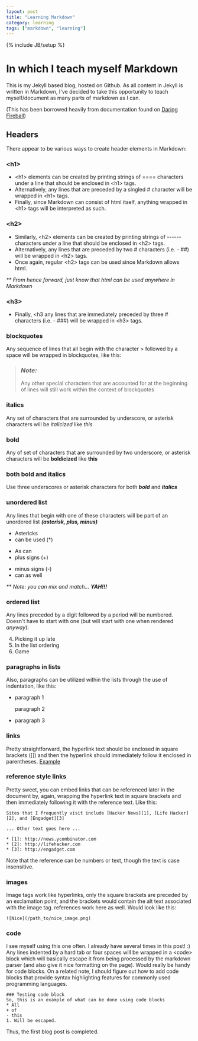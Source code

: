 ```yaml
---
layout: post
title: "Learning Markdown"
category: learning
tags: ["markdown", "learning"]
---
```

{% include JB/setup %}

In which I teach myself Markdown
================================

This is my Jekyll based blog, hosted on Github. As all content in Jekyll is written in Markdown, 
I've decided to take this opportunity to teach myself/document as many parts of markdown as I can.

(This has been borrowed heavily from documentation found on [Daring Fireball](http://daringfireball.net/projects/markdown/basics))

Headers
-------

There appear to be various ways to create header elements in Markdown:

### &lt;h1>

* &lt;h1> elements can be created by printing strings of ==== characters under a line that should be enclosed in &lt;h1> tags.
* Alternatively, any lines that are preceded by a singled # character will be wrapped in &lt;h1> tags.
* Finally, since Markdown can consist of html itself, anything wrapped in &lt;h1> tags will be interpreted as such.

### &lt;h2>

* Similarly, &lt;h2> elements can be created by printing strings of ------ characters under a line that should be enclosed in &lt;h2> tags.
* Alternatively, any lines that are preceded by two # characters (i.e. - ##) will be wrapped in &lt;h2> tags.
* Once again, regular &lt;h2> tags can be used since Markdown allows html.

_** From hence forward, just know that html can be used anywhere in Markdown_

### &lt;h3>

* Finally, &lt;h3 any lines that are immediately preceded by three # characters (i.e. - ###) will be wrapped in &lt;h3> tags.

### blockquotes

Any sequence of lines that all begin with the character > followed by a space will be wrapped in blockquotes, like this:

> ### _Note:_
>
> Any other special characters that are accounted for at the beginning of lines will still work within the context of blockquotes

### italics

Any set of characters that are surrounded by underscore, or asterisk characters will be _italicized_ like *this*

### bold

Any of set of characters that are surrounded by two underscore, or asterisk characters will be __boldicized__ like **this**

### both bold and italics

Use three underscores or asterisk characters for both ___bold___ and ***italics***

### unordered list

Any lines that begin with one of these characters will be part of an unordered list ___(asterisk, plus, minus)___

* Astericks
* can be used (*)

+ As can 
+ plus signs (+)

- minus signs (-)
- can as well

_** Note: you can mix and match..._ ___YAH!!!___

### ordered list

Any lines preceded by a digit followed by a period will be numbered. Doesn't have to start with one (but will start with one when rendered _anyway_):

4. Picking it up late
5. In the list ordering
6. Game

### paragraphs in lists

Also, paragraphs can be utilized within the lists through the use of indentation, like this:

*   paragraph 1

    paragraph 2

*   paragraph 3

### links

Pretty straightforward, the hyperlink text should be enclosed in square brackets ([]) and then the hyperlink should immediately follow it enclosed in parentheses. [Example](http://example.com)

### reference style links

Pretty sweet, you can embed links that can be referenced later in the document by, again, wrapping the hyperlink text in square brackets and then immediately following it with the reference text. Like this:

    Sites that I frequently visit include [Hacker News][1], [Life Hacker][2], and [Engadget][3]
    
    ... Other text goes here ...
    
    * [1]: http://news.ycombinator.com
    * [2]: http://lifehacker.com
    * [3]: http://engadget.com
    
Note that the reference can be numbers or text, though the text is case insensitive.

### images

Image tags work like hyperlinks, only the square brackets are preceded by an exclamation point, and the brackets would contain the alt text associated with the image tag. references work here as well. Would look like this:

    ![Nice](/path_to/nice_image.png)
    
### code

I see myself using this one often. I already have several times in this post! :)
Any lines indented by a hard tab or four spaces will be wrapped in a &lt;code> block which will basically escape it from being processed by the markdown parser (and also give it nice formatting on the page). Would really be handy for code blocks.
On a related note, I should figure out how to add code blocks that provide syntax highlighting features for commonly used programming languages.

    ### Testing code block
    So, this is an example of what can be done using code blocks
    * All
    + of
    - this
    1. Will be escaped.
    
Thus, the first blog post is completed.